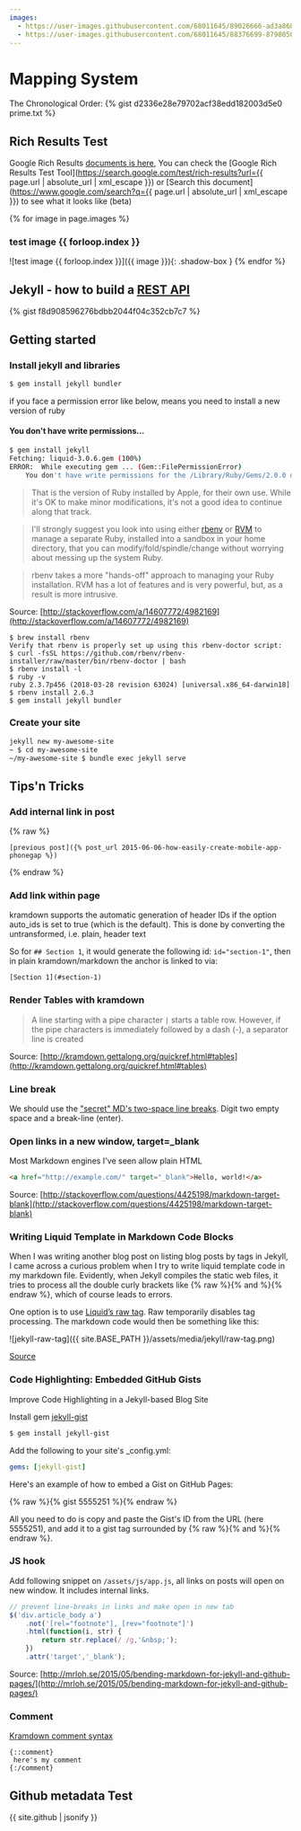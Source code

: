 ```yaml
---
images:
  - https://user-images.githubusercontent.com/68011645/89026666-ad3a8680-d35b-11ea-9f4b-d3fe26ae12ed.png
  - https://user-images.githubusercontent.com/68011645/88376699-87980500-cdd0-11ea-8900-7bab8c811bc9.png
---
```


# Mapping System
 
The Chronological Order:
{% gist d2336e28e79702acf38edd182003d5e0 prime.txt %}

## Rich Results Test

Google Rich Results [documents is here](https://developers.google.com/search/reference/overview), You can check the [Google Rich Results Test Tool](https://search.google.com/test/rich-results?url={{ page.url | absolute_url | xml_escape }}) or [Search this document](https://www.google.com/search?q={{ page.url | absolute_url | xml_escape }}) to see what it looks like (beta)

{% for image in page.images %}
### test image {{ forloop.index }}
![test image {{ forloop.index }}]({{ image }}){: .shadow-box }
{% endfor %}

## Jekyll - how to build a [REST API](https://gist.github.com/MichaelCurrin/f8d908596276bdbb2044f04c352cb7c7)
{% gist f8d908596276bdbb2044f04c352cb7c7 %}

## Getting started

### Install jekyll and libraries

```bash
$ gem install jekyll bundler
```

if you face a permission error like below, means you need to install a new version of ruby

#### You don't have write permissions...

```bash
$ gem install jekyll
Fetching: liquid-3.0.6.gem (100%)
ERROR:  While executing gem ... (Gem::FilePermissionError)
    You don't have write permissions for the /Library/Ruby/Gems/2.0.0 directory.
```

> That is the version of Ruby installed by Apple, for their own use. While it's OK to make minor modifications, it's not a good idea to continue along that track.  
  
> I'll strongly suggest you look into using either [rbenv](https://github.com/rbenv/rbenv) or [RVM](https://rvm.io/rvm/install) to manage a separate Ruby, installed into a sandbox in your home directory, that you can modify/fold/spindle/change without worrying about messing up the system Ruby.

> rbenv takes a more "hands-off" approach to managing your Ruby installation. RVM has a lot of features and is very powerful, but, as a result is more intrusive.

Source: [http://stackoverflow.com/a/14607772/4982169](http://stackoverflow.com/a/14607772/4982169)

```
$ brew install rbenv
Verify that rbenv is properly set up using this rbenv-doctor script:
$ curl -fsSL https://github.com/rbenv/rbenv-installer/raw/master/bin/rbenv-doctor | bash
$ rbenv install -l
$ ruby -v
ruby 2.3.7p456 (2018-03-28 revision 63024) [universal.x86_64-darwin18]
$ rbenv install 2.6.3
$ gem install jekyll bundler
```

### Create your site

```sh
jekyll new my-awesome-site
~ $ cd my-awesome-site
~/my-awesome-site $ bundle exec jekyll serve
```

## Tips'n Tricks

### Add internal link in post


{% raw %}
```
[previous post]({% post_url 2015-06-06-how-easily-create-mobile-app-phonegap %})
```
{% endraw %}


### Add link within page

kramdown supports the automatic generation of header IDs if the option auto_ids is set to true (which is the default). This is done by converting the untransformed, i.e. plain, header text

So for `## Section 1`, it would generate the following id: `id="section-1"`, then in plain kramdown/markdown the anchor is linked to via:

`[Section 1](#section-1)`

### Render Tables with kramdown

>  A line starting with a pipe character `|` starts a table row. However, if the pipe characters is immediately followed by a dash (-), a separator line is created

Source: [http://kramdown.gettalong.org/quickref.html#tables](http://kramdown.gettalong.org/quickref.html#tables)

### Line break
We should use the ["secret" MD's two-space line breaks](http://meta.stackexchange.com/questions/40976/what-is-the-reason-for-the-top-secret-two-space-newline-markdown-weirdness). Digit two empty space and a break-line (enter).


### Open links in a new window, target=_blank

Most Markdown engines I've seen allow plain HTML

```html
<a href="http://example.com/" target="_blank">Hello, world!</a>
```

Source: [http://stackoverflow.com/questions/4425198/markdown-target-blank](http://stackoverflow.com/questions/4425198/markdown-target-blank)

### Writing Liquid Template in Markdown Code Blocks
When I was writing another blog post on listing blog posts by tags in Jekyll, I came across a curious problem when I try to write liquid template code in my markdown file. Evidently, when Jekyll compiles the static web files, it tries to process all the double curly brackets like {% raw %}{% and %}{% endraw %}, which of course leads to errors.

One option is to use [Liquid’s raw tag](https://shopify.github.io/liquid/tags/raw/). Raw temporarily disables tag processing. The markdown code would then be something like this:

![jekyll-raw-tag]({{ site.BASE_PATH }}/assets/media/jekyll/raw-tag.png)

[Source](http://ozzieliu.com/2016/04/26/writing-liquid-template-in-markdown-with-jekyll/)

### Code Highlighting: Embedded GitHub Gists
Improve Code Highlighting in a Jekyll-based Blog Site

Install gem [jekyll-gist](https://github.com/jekyll/jekyll-gist)

```sh
$ gem install jekyll-gist
```

Add the following to your site's _config.yml:

```yaml
gems: [jekyll-gist]
```

Here's an example of how to embed a Gist on GitHub Pages:

{% raw %}{% gist 5555251 %}{% endraw %}

All you need to do is copy and paste the Gist's ID from the URL (here 5555251), and add it to a gist tag surrounded by {% raw %}{% and %}{% endraw %}.

### JS hook
Add following snippet on `/assets/js/app.js`, all links on posts will open on new window. It includes internal links.

```js
// prevent line-breaks in links and make open in new tab
$('div.article_body a')
	.not('[rel="footnote"], [rev="footnote"]')
	.html(function(i, str) {
		return str.replace(/ /g,'&nbsp;');
	})
	.attr('target','_blank');
```

Source: [http://mrloh.se/2015/05/bending-markdown-for-jekyll-and-github-pages/](http://mrloh.se/2015/05/bending-markdown-for-jekyll-and-github-pages/)

### Comment

[Kramdown comment syntax](https://kramdown.gettalong.org/syntax.html#extensions)

```
{::comment}
 here's my comment
{:/comment}
```

## Github metadata Test
{{ site.github | jsonify }}

